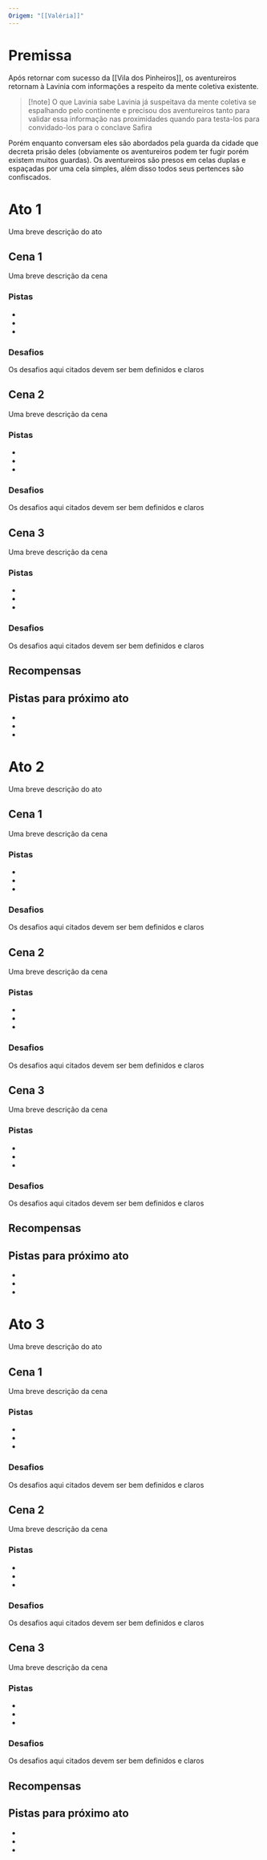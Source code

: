 ```yaml
---
Origem: "[[Valéria]]"
---
```

# Premissa

Após retornar com sucesso da [[Vila dos Pinheiros]], os aventureiros retornam à Lavinia com informações a respeito da mente coletiva existente. 

> [!note] O que Lavinia sabe
> Lavinia já suspeitava da mente coletiva se espalhando pelo continente e precisou dos aventureiros tanto para validar essa informação nas proximidades quando para testa-los para convidado-los para o conclave Safira

Porém enquanto conversam eles são abordados pela guarda da cidade que decreta prisão deles (obviamente os aventureiros podem ter fugir porém existem muitos guardas).
Os aventureiros são presos em celas duplas e espaçadas por uma cela simples, além disso todos seus pertences são confiscados.

# Ato 1
Uma breve descrição do ato


## Cena 1
Uma breve descrição da cena

### Pistas
- 
- 
-  

### Desafios
Os desafios aqui citados devem ser bem definidos e claros


## Cena 2
Uma breve descrição da cena

### Pistas
- 
- 
-  

### Desafios
Os desafios aqui citados devem ser bem definidos e claros


## Cena 3
Uma breve descrição da cena

### Pistas
- 
- 
-  

### Desafios
Os desafios aqui citados devem ser bem definidos e claros



## Recompensas


## Pistas para próximo ato
- 
- 
-  


# Ato 2
Uma breve descrição do ato


## Cena 1
Uma breve descrição da cena

### Pistas
- 
- 
-  

### Desafios
Os desafios aqui citados devem ser bem definidos e claros


## Cena 2
Uma breve descrição da cena

### Pistas
- 
- 
-  

### Desafios
Os desafios aqui citados devem ser bem definidos e claros


## Cena 3
Uma breve descrição da cena

### Pistas
- 
- 
-  

### Desafios
Os desafios aqui citados devem ser bem definidos e claros



## Recompensas


## Pistas para próximo ato
- 
- 
-  

# Ato 3
Uma breve descrição do ato


## Cena 1
Uma breve descrição da cena

### Pistas
- 
- 
-  

### Desafios
Os desafios aqui citados devem ser bem definidos e claros


## Cena 2
Uma breve descrição da cena

### Pistas
- 
- 
-  

### Desafios
Os desafios aqui citados devem ser bem definidos e claros


## Cena 3
Uma breve descrição da cena

### Pistas
- 
- 
-  

### Desafios
Os desafios aqui citados devem ser bem definidos e claros



## Recompensas


## Pistas para próximo ato
- 
- 
-  


